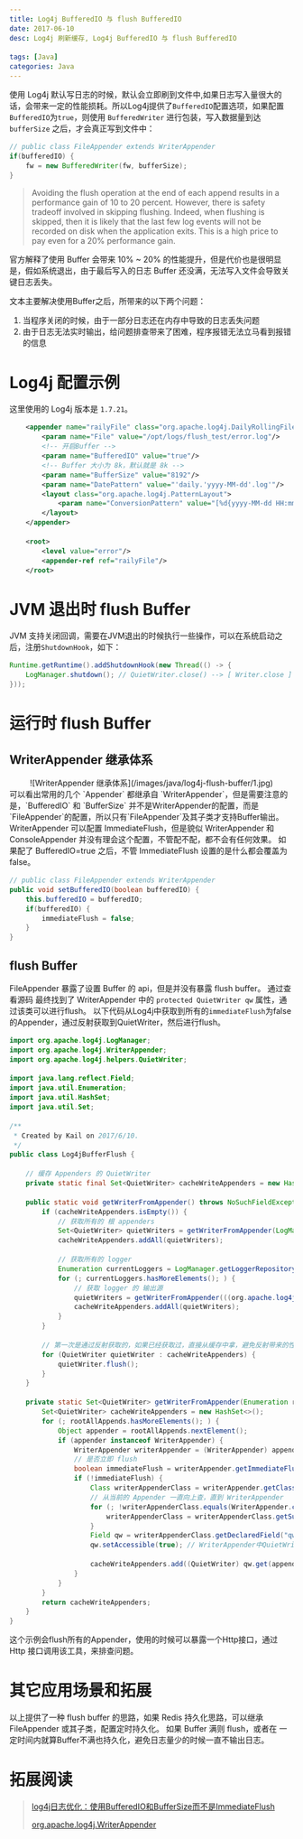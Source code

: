 ```yaml
---
title: Log4j BufferedIO 与 flush BufferedIO
date: 2017-06-10
desc: Log4j 刷新缓存, Log4j BufferedIO 与 flush BufferedIO

tags: [Java]
categories: Java
---
```


使用 Log4j 默认写日志的时候，默认会立即刷到文件中,如果日志写入量很大的话，会带来一定的性能损耗。所以Log4j提供了`BufferedIO`配置选项，如果配置`BufferedIO`为`true`，则使用 `BufferedWriter` 进行包装，写入数据量到达 `bufferSize` 之后，才会真正写到文件中：
``` java
// public class FileAppender extends WriterAppender
if(bufferedIO) {
    fw = new BufferedWriter(fw, bufferSize);
}
```
> Avoiding the flush operation at the end of each append results in a performance gain of 10 to 20 percent. However, there is safety tradeoff involved in skipping flushing. Indeed, when flushing is skipped, then it is likely that the last few log events will not be recorded on disk when the application exits. This is a high price to pay even for a 20% performance gain.

官方解释了使用 Buffer 会带来 10% ~ 20% 的性能提升，但是代价也是很明显是，假如系统退出，由于最后写入的日志 Buffer 还没满，无法写入文件会导致关键日志丢失。

文本主要解决使用Buffer之后，所带来的以下两个问题：
1. 当程序关闭的时候，由于一部分日志还在内存中导致的日志丢失问题
2. 由于日志无法实时输出，给问题排查带来了困难，程序报错无法立马看到报错的信息

<!--more-->

# Log4j 配置示例

这里使用的 Log4j 版本是 `1.7.21`。

``` xml
    <appender name="railyFile" class="org.apache.log4j.DailyRollingFileAppender">
        <param name="File" value="/opt/logs/flush_test/error.log"/>
        <!-- 开启Buffer -->
        <param name="BufferedIO" value="true"/>
        <!-- Buffer 大小为 8k，默认就是 8k -->
        <param name="BufferSize" value="8192"/>
        <param name="DatePattern" value="'daily.'yyyy-MM-dd'.log'"/>
        <layout class="org.apache.log4j.PatternLayout">
            <param name="ConversionPattern" value="[%d{yyyy-MM-dd HH:mm:ss\}][%-5p] [%t] [%c:%L]-%m%n"/>
        </layout>
    </appender>

    <root>
        <level value="error"/>
        <appender-ref ref="railyFile"/>
    </root>
```

# JVM 退出时 flush Buffer

JVM 支持关闭回调，需要在JVM退出的时候执行一些操作，可以在系统启动之后，注册`ShutdownHook`，如下：

``` java
Runtime.getRuntime().addShutdownHook(new Thread(() -> {
    LogManager.shutdown(); // QuietWriter.close() --> [ Writer.close ]
}));
```

# 运行时 flush Buffer

## WriterAppender 继承体系

<center>
    ![WriterAppender 继承体系](/images/java/log4j-flush-buffer/1.jpg)
</center>
可以看出常用的几个 `Appender` 都继承自 `WriterAppender`，但是需要注意的是，`BufferedIO` 和 `BufferSize` 并不是WriterAppender的配置，而是`FileAppender`的配置，所以只有`FileAppender`及其子类才支持Buffer输出。
WriterAppender 可以配置 ImmediateFlush，但是貌似 WriterAppender 和 ConsoleAppender 并没有理会这个配置，不管配不配，都不会有任何效果。
如果配了 BufferedIO=true 之后，不管 ImmediateFlush 设置的是什么都会覆盖为false。

``` java
// public class FileAppender extends WriterAppender
public void setBufferedIO(boolean bufferedIO) {
    this.bufferedIO = bufferedIO;
    if(bufferedIO) {
        immediateFlush = false;
    }
}
```
## flush Buffer

FileAppender 暴露了设置 Buffer 的 api，但是并没有暴露 flush buffer。
通过查看源码 最终找到了 WriterAppender 中的 `protected QuietWriter qw` 属性，通过该类可以进行flush。
以下代码从Log4j中获取到所有的`immediateFlush`为false的Appender，通过反射获取到QuietWriter，然后进行flush。

``` java
import org.apache.log4j.LogManager;
import org.apache.log4j.WriterAppender;
import org.apache.log4j.helpers.QuietWriter;

import java.lang.reflect.Field;
import java.util.Enumeration;
import java.util.HashSet;
import java.util.Set;

/**
 * Created by Kail on 2017/6/10.
 */
public class Log4jBufferFlush {

    // 缓存 Appenders 的 QuietWriter
    private static final Set<QuietWriter> cacheWriteAppenders = new HashSet<>();

    public static void getWriterFromAppender() throws NoSuchFieldException, IllegalAccessException {
        if (cacheWriteAppenders.isEmpty()) {
            // 获取所有的 根 appenders
            Set<QuietWriter> quietWriters = getWriterFromAppender(LogManager.getRootLogger().getAllAppenders());
            cacheWriteAppenders.addAll(quietWriters);

            // 获取所有的 logger
            Enumeration currentLoggers = LogManager.getLoggerRepository().getCurrentLoggers();
            for (; currentLoggers.hasMoreElements(); ) {
                // 获取 logger 的 输出源
                quietWriters = getWriterFromAppender(((org.apache.log4j.Logger) currentLoggers.nextElement()).getAllAppenders());
                cacheWriteAppenders.addAll(quietWriters);
            }
        }

        // 第一次是通过反射获取的，如果已经获取过，直接从缓存中拿，避免反射带来的性能损耗
        for (QuietWriter quietWriter : cacheWriteAppenders) {
            quietWriter.flush();
        }
    }

    private static Set<QuietWriter> getWriterFromAppender(Enumeration rootAllAppends) throws NoSuchFieldException, IllegalAccessException {
        Set<QuietWriter> cacheWriteAppenders = new HashSet<>();
        for (; rootAllAppends.hasMoreElements(); ) {
            Object appender = rootAllAppends.nextElement();
            if (appender instanceof WriterAppender) {
                WriterAppender writerAppender = (WriterAppender) appender;
                // 是否立即 flush
                boolean immediateFlush = writerAppender.getImmediateFlush();
                if (!immediateFlush) {
                    Class writerAppenderClass = writerAppender.getClass();
                    // 从当前的 Appender 一直向上查，直到 WriterAppender
                    for (; !writerAppenderClass.equals(WriterAppender.class); ) {
                        writerAppenderClass = writerAppenderClass.getSuperclass();
                    }
                    Field qw = writerAppenderClass.getDeclaredField("qw");
                    qw.setAccessible(true); // WriterAppender中QuietWriter的访问修饰符是protected，需要现设置可访问

                    cacheWriteAppenders.add((QuietWriter) qw.get(appender)); // 通过反射从 appender 中拿到 QuietWriter ，然后进行缓存
                }
            }
        }
        return cacheWriteAppenders;
    }
}
```
这个示例会flush所有的Appender，使用的时候可以暴露一个Http接口，通过Http 接口调用该工具，来排查问题。

# 其它应用场景和拓展

以上提供了一种 flush buffer 的思路，如果 Redis 持久化思路，可以继承 FileAppender 或其子类，配置定时持久化。
如果 Buffer 满则 flush，或者在 一定时间内就算Buffer不满也持久化，避免日志量少的时候一直不输出日志。


# 拓展阅读

> [log4j日志优化：使用BufferedIO和BufferSize而不是ImmediateFlush](http://blog.csdn.net/aitangyong/article/details/50394857)
>
> [org.apache.log4j.WriterAppender](http://logging.apache.org/log4j/1.2/apidocs/index.html)


